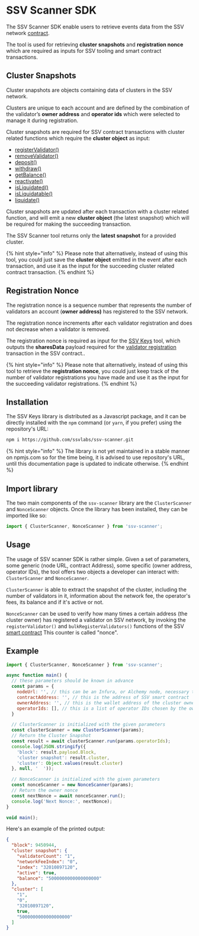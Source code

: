 # SSV Scanner SDK

The SSV Scanner SDK enable users to retrieve events data from the SSV network [contract](https://docs.ssv.network/developers/smart-contracts).

The tool is used for retrieving **cluster snapshots** and **registration nonce** which are required as inputs for SSV tooling and smart contract transactions.

## Cluster Snapshots <a href="#ppf7v63kx7uq" id="ppf7v63kx7uq"></a>

Cluster snapshots are objects containing data of clusters in the SSV network.

Clusters are unique to each account and are defined by the combination of the validator’s **owner address** and **operator ids** which were selected to manage it during registration.

Cluster snapshots are required for SSV contract transactions with cluster related functions which require the **cluster object** as input:

* [registerValidator()](../smart-contracts/ssvnetwork.md#registervalidator-publickey-operatorids-shares-amount-cluster)
* [removeValidator()](../smart-contracts/ssvnetwork.md#removevalidator-publickey-operatorids-cluster)
* [deposit()](../smart-contracts/ssvnetwork.md#deposit-owner-operatorids-amount-cluster)
* [withdraw()](../smart-contracts/ssvnetwork.md#withdraw-operatorids-amount-cluster)
* [getBalance()](../smart-contracts/ssvnetworkviews.md#getbalance-owner-operatorids-cluster)
* [reactivate()](../smart-contracts/ssvnetwork.md#reactivate-operatorids-amount-cluster)
* [isLiquidated()](../smart-contracts/ssvnetworkviews.md#isliquidated-owner-operatorids-cluster)
* [isLiquidatable()](../smart-contracts/ssvnetworkviews.md#isliquidatable-owner-operatorids-cluster)
* [liquidate()](../smart-contracts/ssvnetwork.md#liquidate-owner-operatorids-cluster)

Cluster snapshots are updated after each transaction with a cluster related function, and will emit a new **cluster object** (the latest snapshot) which will be required for making the succeeding transaction.

The SSV Scanner tool returns only the **latest snapshot** for a provided cluster.

{% hint style="info" %}
Please note that alternatively, instead of using this tool, you could just save the **cluster object** emitted in the event after each transaction, and use it as the input for the succeeding cluster related contract transaction.
{% endhint %}

## Registration Nonce <a href="#x7nzjlwu00d0" id="x7nzjlwu00d0"></a>

The registration nonce is a sequence number that represents the number of validators an account (**owner address)** has registered to the SSV network.

The registration nonce increments after each validator registration and does not decrease when a validator is removed.

The registration nonce is required as input for the [SSV Keys](ssv-keys-distributor.md) tool, which outputs the **sharesData** payload required for the [validator registration](https://docs.ssv.network/developers/smart-contracts/ssvnetwork#public-registervalidator-publickey-operatorids-shares-amount-cluster) transaction in the SSV contract..

{% hint style="info" %}
Please note that alternatively, instead of using this tool to retrieve the **registration nonce**, you could just keep track of the number of validator registrations you have made and use it as the input for the succeeding validator registrations.
{% endhint %}

## Installation

The SSV Keys library is distributed as a Javascript package, and it can be directly installed with the `npm` command (or `yarn`, if you prefer) using the repository's URL:

```bash
npm i https://github.com/ssvlabs/ssv-scanner.git
```

{% hint style="info" %}
The library is not yet maintained in a stable manner on npmjs.com so for the time being, it is advised to use repository's URL, until this documentation page is updated to indicate otherwise.
{% endhint %}

## Import library

The two main components of the `ssv-scanner` library are the `ClusterScanner` and `NonceScanner` objects. Once the library has been installed, they can be imported like so:

```javascript
import { ClusterScanner, NonceScanner } from 'ssv-scanner';
```

## Usage

The usage of SSV scanner SDK is rather simple. Given a set of parameters, some generic (node URL, contract Address), some specific (owner address, operator IDs), the tool offers two objects a developer can interact with: `ClusterScanner` and `NonceScanner`.

`ClusterScanner` is able to extract the snapshot of the cluster, including the number of validators in it, information about the network fee, the operator's fees, its balance and if it's active or not.

`NonceScanner` can be used to verify how many times a certain address (the cluster owner) has registered a validator on SSV network, by invoking the `registerValidator()` and `bulkRegisterValidators()` functions of the SSV [smart contract](../smart-contracts/)  This counter is called "nonce".

## Example

```javascript
import { ClusterScanner, NonceScanner } from 'ssv-scanner';

async function main() {
  // these parameters should be known in advance
  const params = {
    nodeUrl: '', // this can be an Infura, or Alchemy node, necessary to query the blockchain
    contractAddress: '', // this is the address of SSV smart contract
    ownerAddress: '', // this is the wallet address of the cluster owner
    operatorIds: [], // this is a list of operator IDs chosen by the owner for their cluster
  }

  // ClusterScanner is initialized with the given parameters
  const clusterScanner = new ClusterScanner(params);
  // Return the Cluster Snapshot
  const result = await clusterScanner.run(params.operatorIds);
  console.log(JSON.stringify({
    'block': result.payload.Block,
    'cluster snapshot': result.cluster,
    'cluster': Object.values(result.cluster)
  }, null, '  '));

  // NonceScanner is initialized with the given parameters
  const nonceScanner = new NonceScanner(params);
  // Return the owner nonce
  const nextNonce = await nonceScanner.run();
  console.log('Next Nonce:', nextNonce);
}

void main();
```

Here's an example of the printed output:

```json
{
  "block": 9450944,
  "cluster snapshot": {
    "validatorCount": "1",
    "networkFeeIndex": "0",
    "index": "32010897120",
    "active": true,
    "balance": "5000000000000000000"
  },
  "cluster": [
    "1",
    "0",
    "32010897120",
    true,
    "5000000000000000000"
  ]
}
```
